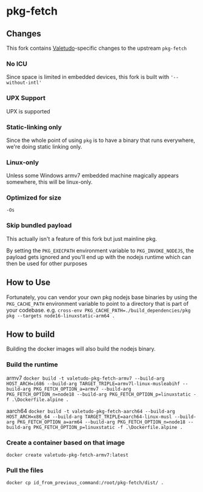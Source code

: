 # pkg-fetch

## Changes

This fork contains [Valetudo](https://github.com/Hypfer/Valetudo)-specific changes to the upstream `pkg-fetch`

### No ICU

Since space is limited in embedded devices, this fork is built with `'--without-intl'`

### UPX Support

UPX is supported

### Static-linking only

Since the whole point of using `pkg` is to have a binary that runs everywhere, we're doing static linking only.

### Linux-only

Unless some Windows armv7 embedded machine magically appears somewhere, this will be linux-only.

### Optimized for size

`-Os`

### Skip bundled payload

This actually isn't a feature of this fork but just mainline pkg.

By setting the `PKG_EXECPATH` environment variable to `PKG_INVOKE_NODEJS`, the payload gets ignored and you'll end up
with the nodejs runtime which can then be used for other purposes

## How to Use

Fortunately, you can vendor your own pkg nodejs base binaries by using the `PKG_CACHE_PATH` environment variable to point
to a directory that is part of your codebase. e.g. `cross-env PKG_CACHE_PATH=./build_dependencies/pkg pkg --targets node16-linuxstatic-arm64 .`

## How to build

Building the docker images will also build the nodejs binary.

### Build the runtime

armv7
`docker build -t valetudo-pkg-fetch-armv7 --build-arg HOST_ARCH=i686 --build-arg TARGET_TRIPLE=armv7l-linux-musleabihf --build-arg PKG_FETCH_OPTION_a=armv7 --build-arg PKG_FETCH_OPTION_n=node18 --build-arg PKG_FETCH_OPTION_p=linuxstatic -f .\Dockerfile.alpine .`

aarch64
`docker build -t valetudo-pkg-fetch-aarch64 --build-arg HOST_ARCH=x86_64 --build-arg TARGET_TRIPLE=aarch64-linux-musl --build-arg PKG_FETCH_OPTION_a=arm64 --build-arg PKG_FETCH_OPTION_n=node18 --build-arg PKG_FETCH_OPTION_p=linuxstatic -f .\Dockerfile.alpine .`

### Create a container based on that image

`docker create valetudo-pkg-fetch-armv7:latest`

### Pull the files

`docker cp id_from_previous_command:/root/pkg-fetch/dist/ .`
